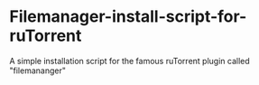 # Filemanager-install-script-for-ruTorrent
A simple installation script for the famous ruTorrent plugin called "filemananger"
